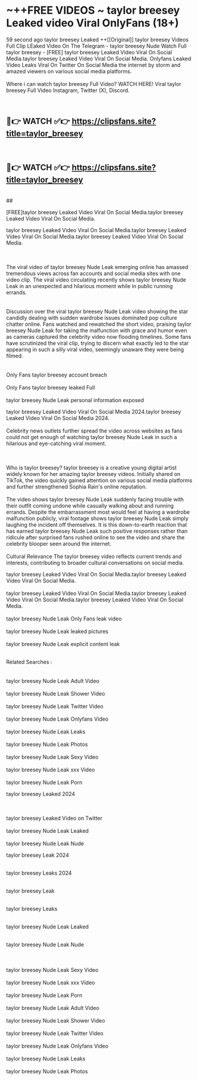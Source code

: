 # ~++FREE VIDEOS ~ taylor breesey Leaked video Viral OnlyFans (18+)<br>


59 second ago taylor breesey Leaked ++[[Original]] taylor breesey Videos Full Clip LEaked Video On The Telegram  - taylor breesey Nude  Watch Full taylor breesey - [FREE] taylor breesey Leaked Video Viral On Social Media.taylor breesey Leaked Video Viral On Social Media.   Onlyfans Leaked Video Leaks Viral On Twitter On Social Media the internet by storm and amazed viewers on various social media platforms. <br><br>
Where i can watch taylor breesey Full Video? WATCH HERE! Viral taylor breesey Full Video Instagram, Twitter (X), Discord. <br>


 <br>

##  🔴👉 WATCH ✅👉  <a href="https://clipsfans.site?title=taylor_breesey&ref=git">https://clipsfans.site?title=taylor_breesey</a> <br>
  <br>

##  🔴👉 WATCH ✅👉  <a href="https://clipsfans.site?title=taylor_breesey&ref=git">https://clipsfans.site?title=taylor_breesey</a> <br>
  <br>
  ##



[FREE]taylor breesey Leaked Video Viral On Social Media.taylor breesey Leaked Video Viral On Social Media. <br>

taylor breesey Leaked Video Viral On Social Media.taylor breesey Leaked Video Viral On Social Media.taylor breesey Leaked Video Viral On Social Media. <br>


  <br>

  <br>
The viral video of taylor breesey Nude Leak emerging online has amassed tremendous views across fan accounts and social media sites with one video clip. The viral video circulating recently shows taylor breesey Nude Leak in an unexpected and hilarious moment while in public running errands.<br>
<br>


<br>
Discussion over the viral taylor breesey Nude Leak video showing the star candidly dealing with sudden wardrobe issues dominated pop culture chatter online. Fans watched and rewatched the short video, praising taylor breesey Nude Leak for taking the malfunction with grace and humor even as cameras captured the celebrity video now flooding timelines. Some fans have scrutinized the viral clip, trying to discern what exactly led to the star appearing in such a silly viral video, seemingly unaware they were being filmed.<br>
<br>
<br> 
Only Fans taylor breesey account breach<br>
<br>
Only Fans taylor breesey leaked Full <br>
<br>
taylor breesey Nude Leak personal information exposed<br>

taylor breesey Leaked Video Viral On Social Media 2024.taylor breesey Leaked Video Viral On Social Media 2024. <br>
<br>
Celebrity news outlets further spread the video across websites as fans could not get enough of watching taylor breesey Nude Leak in such a hilarious and eye-catching viral moment.<br>
<br>

<br>
Who is taylor breesey? taylor breesey is a creative young digital artist widely known for her amazing taylor breesey videos. Initially shared on TikTok, the video quickly gained attention on various social media platforms and further strengthened Sophia Rain's online reputation.<br>
<br>
The video shows taylor breesey Nude Leak suddenly facing trouble with their outfit coming undone while casually walking about and running errands. Despite the embarrassment most would feel at having a wardrobe malfunction publicly, viral footage shows taylor breesey Nude Leak simply laughing the incident off themselves. It is this down-to-earth reaction that has earned taylor breesey Nude Leak such positive responses rather than ridicule after surprised fans rushed online to see the video and share the celebrity blooper seen around the internet.<br>
<br>
Cultural Relevance The taylor breesey video reflects current trends and interests, contributing to broader cultural conversations on social media.<br>

taylor breesey Leaked Video Viral On Social Media.taylor breesey Leaked Video Viral On Social Media.<br>
<br>
taylor breesey Leaked Video Viral On Social Media.taylor breesey Leaked Video Viral On Social Media.taylor breesey Leaked Video Viral On Social Media.<br>
<br>
taylor breesey Nude Leak Only Fans leak video<br>
<br>
taylor breesey Nude Leak leaked pictures<br>
<br>
taylor breesey Nude Leak explicit content leak<br>


<br>
Related Searches :<br>
<br>

<br>
taylor breesey Nude Leak Adult Video<br>
<br>
taylor breesey Nude Leak Shower Video<br>
<br>
taylor breesey Nude Leak Twitter Video<br>
<br>
taylor breesey Nude Leak Onlyfans Video<br>
<br>
taylor breesey Nude Leak Leaks<br>
<br>
taylor breesey Nude Leak Photos<br>

<br>
taylor breesey Nude Leak Sexy Video<br>
<br>
taylor breesey Nude Leak xxx Video<br>
<br>
taylor breesey Nude Leak Porn<br>

taylor breesey  Leaked 2024 <br> <br>
<br>

taylor breesey Leaked Video on Twitter <br>
<br>
taylor breesey Nude Leak Leaked<br>
<br>
taylor breesey Nude Leak Nude<br>


taylor breesey  Leak 2024 <br> <br>



taylor breesey  Leaks 2024 <br> <br>



 
taylor breesey  Leak<br> <br>



taylor breesey  Leaks<br> <br>


taylor breesey Nude Leak Leaked<br> <br>

taylor breesey Nude Leak Nude<br> <br>
<br> <br>
taylor breesey Nude Leak Sexy Video
<br> <br>
taylor breesey Nude Leak xxx Video
<br> <br>
taylor breesey Nude Leak Porn
<br> <br>
taylor breesey Nude Leak Adult Video
<br> <br>
taylor breesey Nude Leak Shower Video
<br> <br>
taylor breesey Nude Leak Twitter Video
<br> <br>
taylor breesey Nude Leak Onlyfans Video
<br> <br>
taylor breesey Nude Leak Leaks
<br> <br>
taylor breesey Nude Leak Photos






</p>




 



</p>










